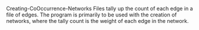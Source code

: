 Creating-CoOccurrence-Networks
Files tally up the count of each edge in a file of edges. The program is primarily to be used with the creation of networks, where the tally count is the weight of each edge in the network.

